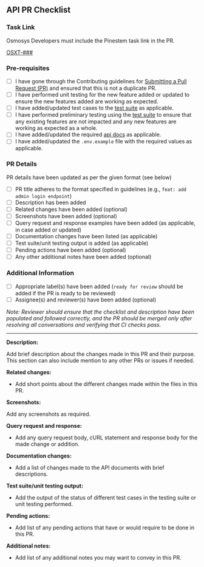 ## API PR Checklist

### Task Link

Osmosys Developers must include the Pinestem task link in the PR.

[OSXT-###](pinestem-task-url)

### Pre-requisites

- [ ] I have gone through the Contributing guidelines for [Submitting a Pull Request (PR)](https://github.com/OsmosysSoftware/osmo-x/blob/main/CONTRIBUTING.md#-submitting-a-pull-request-pr) and ensured that this is not a duplicate PR.
- [ ] I have performed unit testing for the new feature added or updated to ensure the new features added are working as expected.
- [ ] I have added/updated test cases to the [test suite](https://github.com/OsmosysSoftware/osmo-x/blob/main/apps/api/OsmoX.postman_collection.json) as applicable.
- [ ] I have performed preliminary testing using the [test suite](https://github.com/OsmosysSoftware/osmo-x/blob/main/apps/api/OsmoX.postman_collection.json) to ensure that any existing features are not impacted and any new features are working as expected as a whole.
- [ ] I have added/updated the required [api docs](https://github.com/OsmosysSoftware/osmo-x/tree/main/apps/api/docs) as applicable.
- [ ] I have added/updated the `.env.example` file with the required values as applicable.

### PR Details

PR details have been updated as per the given format (see below)

- [ ] PR title adheres to the format specified in guidelines (e.g., `feat: add admin login endpoint`)
- [ ] Description has been added
- [ ] Related changes have been added (optional)
- [ ] Screenshots have been added (optional)
- [ ] Query request and response examples have been added (as applicable, in case added or updated)
- [ ] Documentation changes have been listed (as applicable)
- [ ] Test suite/unit testing output is added (as applicable)
- [ ] Pending actions have been added (optional)
- [ ] Any other additional notes have been added (optional)

### Additional Information

- [ ] Appropriate label(s) have been added (`ready for review` should be added if the PR is ready to be reviewed)
- [ ] Assignee(s) and reviewer(s) have been added (optional)

_Note: Reviewer should ensure that the checklist and description have been populated and followed correctly, and the PR should be merged only after resolving all conversations and verifying that CI checks pass._

---

**Description:**

Add brief description about the changes made in this PR and their purpose. This section can also include mention to any other PRs or issues if needed.

**Related changes:**

- Add short points about the different changes made within the files in this PR.

**Screenshots:**

Add any screenshots as required.

**Query request and response:**

- Add any query request body, cURL statement and response body for the made change or addition.

**Documentation changes:**

- Add a list of changes made to the API documents with brief descriptions.

**Test suite/unit testing output:**

- Add the output of the status of different test cases in the testing suite or unit testing performed.

**Pending actions:**

- Add list of any pending actions that have or would require to be done in this PR.

**Additional notes:**

- Add list of any additional notes you may want to convey in this PR.
